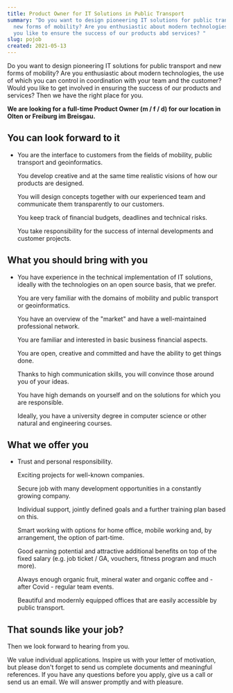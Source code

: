 ```yaml
---
title: Product Owner for IT Solutions in Public Transport
summary: "Do you want to design pioneering IT solutions for public transport and
  new forms of mobility? Are you enthusiastic about modern technologies? Would
  you like to ensure the success of our products abd services? "
slug: pojob
created: 2021-05-13
---
```

Do you want to design pioneering IT solutions for public transport and new forms of mobility? Are you enthusiastic about modern technologies, the use of which you can control in coordination with your team and the customer? Would you like to get involved in ensuring the success of our products and services? Then we have the right place for you.

**We are looking for a full-time Product Owner (m / f / d) for our location in Olten or Freiburg im Breisgau.**

## You can look forward to it

* You are the interface to customers from the fields of mobility, public transport and geoinformatics.

  You develop creative and at the same time realistic visions of how our products are designed.

  You will design concepts together with our experienced team and communicate them transparently to our customers.

  You keep track of financial budgets, deadlines and technical risks.

  You take responsibility for the success of internal developments and customer projects.

## What you should bring with you

* You have experience in the technical implementation of IT solutions, ideally with the technologies on an open source basis, that we prefer.

  You are very familiar with the domains of mobility and public transport or geoinformatics.

  You have an overview of the "market" and have a well-maintained professional network.

  You are familiar and interested in basic business financial aspects.

  You are open, creative and committed and have the ability to get things done.

  Thanks to high communication skills, you will convince those around you of your ideas.

  You have high demands on yourself and on the solutions for which you are responsible.

  Ideally, you have a university degree in computer science or other natural and engineering courses.

## What we offer you

* Trust and personal responsibility.

  Exciting projects for well-known companies.

  Secure job with many development opportunities in a constantly growing company.

  Individual support, jointly defined goals and a further training plan based on this.

  Smart working with options for home office, mobile working and, by arrangement, the option of part-time.

  Good earning potential and attractive additional benefits on top of the fixed salary (e.g. job ticket / GA, vouchers, fitness program and much more).

  Always enough organic fruit, mineral water and organic coffee and - after Covid - regular team events.

  Beautiful and modernly equipped offices that are easily accessible by public transport.

## That sounds like your job?

Then we look forward to hearing from you.

We value individual applications. Inspire us with your letter of motivation, but please don't forget to send us complete documents and meaningful references. If you have any questions before you apply, give us a call or send us an email. We will answer promptly and with pleasure.